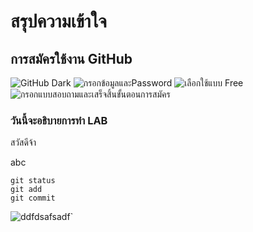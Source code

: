 # สรุปความเข้าใจ

## การสมัครใช้งาน GitHub
![GitHub Dark](https://miro.medium.com/max/1400/1*B0KyWx5zoEAxRVmy1nva_A.png)
![กรอกข้อมูลและPassword](https://miro.medium.com/max/875/1*8U0OkOeUONnpZzWKHjtckQ.png)
![เลือกใช้แบบ Free](https://miro.medium.com/max/875/1*khkrQAnG5xA9Uf9dkaabHg.png)
![กรอกแบบสอบถามและเสร็จสิ้นขั้นตอนการสมัคร](https://miro.medium.com/max/875/1*QuvfI3HoVykajno5bsNgpg.png)
### วันนี้จะอธิบายการทำ LAB

สวัสดีจ้า




abc
```
git status
git add
git commit
```


![ddfdsafsadf](https://hips.hearstapps.com/hmg-prod.s3.amazonaws.com/images/dog-puppy-on-garden-royalty-free-image-1586966191.jpg?crop=1.00xw:0.669xh;0,0.190xh&resize=640:*)`
